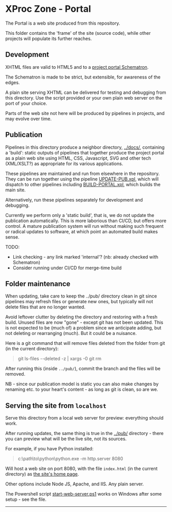 # XProc Zone - Portal

The Portal is a web site produced from this repository.

This folder contains the 'frame' of the site (source code), while other projects will populate its further reaches.

## Development

XHTML files are valid to HTML5 and to a [project portal Schematron](src/zone-portal-html.sch).

The Schematron is made to be strict, but extensible, for awareness of the edges.

A plain site serving XHTML can be delivered for testing and debugging from this directory. Use the script provided or your own plain web server on the port of your choice.

Parts of the web site not here will be produced by pipelines in projects, and may evolve over time.

## Publication

Pipelines in this directory produce a neighbor directory, [../docs/](../docs/..), containing a 'build': static outputs of pipelines that together produce the project portal as a plain web site using HTML, CSS, Javascript, SVG and other tech (XML/XSLT?) as appropriate for its various applications.

These pipelines are maintained and run from elsewhere in the repository. They can be run together using the pipeline [UPDATE-PUB.xpl](UPDATE-PUB.xpl), which will dispatch to other pipelines including [BUILD-PORTAL.xpl](BUILD-PORTAL.xpl), which builds the main site.

Alternatively, run these pipelines separately for development and debugging.

Currently we perform only a 'static build', that is, we do not update the publication automatically. This is more laborious than CI/CD, but offers more control. A mature publication system will run without making such frequent or radical updates to software, at which point an automated build makes sense.

TODO:

- Link checking - any link marked 'internal'? (nb: already checked with Schematron)
- Consider running under CI/CD for merge-time build

## Folder maintenance

When updating, take care to keep the ../pub/ directory clean in git since pipelines may refresh files or generate new ones, but typically will not delete files that are no longer wanted.

Avoid leftover clutter by deleting the directory and restoring with a fresh build. Unused files are now "gone" - except git has not been updated. This is not expected to be (much of) a problem since we anticipate adding, but not deleting or rearranging (much). But it could be a nuisance.

Here is a git command that will remove files deleted from the folder from git (in the current directory):

> git ls-files --deleted -z | xargs -0 git rm

After running this (inside `../pub/`), commit the branch and the files will be removed.

NB - since our publication model is static you can also make changes by renaming etc. to your heart's content - as long as git is clean, so are we.

## Serving the site from `localhost`

Serve this directory from a local web server for preview: everything should work.

After running updates, the same thing is true in the [../pub/](../pub/) directory - there you can preview what will be the live site, not its sources.

For example, if you have Python installed:

> c:\path\to\python\python.exe -m http.server 8080

Will host a web site on port 8080, with the file `index.html` (in the current directory) as [the site's home page](http://localhost:8080).

Other options include Node JS, Apache, and IIS. Any plain server.

The Powershell script [start-web-server.ps1](start-web-server.ps1) works on Windows after some setup - see the file.

-----
